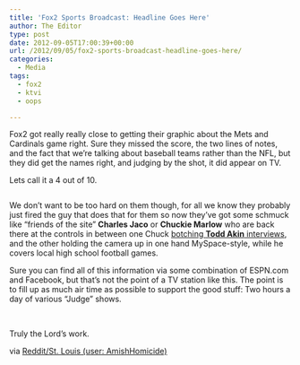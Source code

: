 ```yaml
---
title: 'Fox2 Sports Broadcast: Headline Goes Here'
author: The Editor
type: post
date: 2012-09-05T17:00:39+00:00
url: /2012/09/05/fox2-sports-broadcast-headline-goes-here/
categories:
  - Media
tags:
  - fox2
  - ktvi
  - oops

---
```

Fox2 got really really close to getting their graphic about the Mets and Cardinals game right. Sure they missed the score, the two lines of notes, and the fact that we&#8217;re talking about baseball teams rather than the NFL, but they did get the names right, and judging by the shot, it did appear on TV.

Lets call it a 4 out of 10.

<img class="aligncenter  wp-image-14538" title="ktvi_mets_cards_oops" src="http://media.punchingkitty.com/wordpress/2012/09/ktvi_mets_cards_oops.jpeg?filter=resize&w=550" alt="" />

We don&#8217;t want to be too hard on them though, for all we know they probably just fired the guy that does that for them so now they&#8217;ve got some schmuck like &#8220;friends of the site&#8221; **Charles Jaco** or **Chuckie Marlow** who are back there at the controls in between one Chuck <a href="http://2012.talkingpointsmemo.com/2012/08/akin-legitimate-rape-interview.php" target="_blank">botching <strong>Todd Akin</strong> interviews</a>, and the other holding the camera up in one hand MySpace-style, while he covers local high school football games.

Sure you can find all of this information via some combination of ESPN.com and Facebook, but that&#8217;s not the point of a TV station like this. The point is to fill up as much air time as possible to support the good stuff: Two hours a day of various &#8220;Judge&#8221; shows.

<p style="text-align: center;">
   <a href="http://media.punchingkitty.com/wordpress/2012/09/fox2_day_schedule_judges.jpg"><img class="aligncenter  wp-image-14539" title="fox2_day_schedule_judges" src="http://media.punchingkitty.com/wordpress/2012/09/fox2_day_schedule_judges.jpg?filter=resize&w=550" alt="" /></a>
</p>

<p style="text-align: left;">
  Truly the Lord&#8217;s work.
</p>

<p style="text-align: left;">
  via <a href="http://www.reddit.com/r/StLouis/comments/zb159/at_least_they_got_the_team_names_right/" target="_blank">Reddit/St. Louis (user: AmishHomicide)</a>
</p>